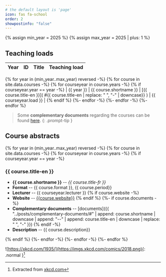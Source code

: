 ```yaml
---
# the default layout is 'page'
icon: fas fa-school
order: 2
showpostinfo: "false"
---
```


{% assign min_year = 2025 %}
{% assign max_year = 2025 | plus: 1  %}

## Teaching loads

| Year | ID   |  Title | Teaching load |
|:----:|:----:|:-------|:--------------:|
{% for year in (min_year..max_year) reversed -%}
{% for course in site.data.courses -%}
{% for courseyear in course.years -%}
{% if courseyear.year == year -%}
| {{ year }} | {{ course.shortname }} |  [{{ course.title-en }}]( #{{ course.title-en  | replace: " ", "-"  | downcase}} ) | {{ courseyear.load }} |
{% endif %}
{%- endfor -%}
{%- endfor -%}
{%- endfor %}

> Some **complementary documents** regarding the courses can be found [here](../posts/complementary-documents).
{: .prompt-tip }

## Course abstracts
{% for year in (min_year..max_year) reversed -%}
{% for course in site.data.courses -%}
{% for courseyear in course.years -%}
{% if courseyear.year == year -%}
### {{ course.title-en }}

- **{{ course.shortname }}** -- *{{ course.title-fr }}*
- **Format** -- {{ course.format }}, {{ course.period}}
- **Lecturer** -- {{ courseyear.lecturer }}
{% if course.website -%}
- **Website** -- [{{course.website}}]({{course.website}})
{% endif %}
{%- if course.documents -%}
- **Complementary documents** -- [documents]({{ "../posts/complementary-documents/#" | append: course.shortname | downcase | append: "--" | append: course.title-en | downcase | replace: " ", "-" }})
{% endif -%}
- **Description** -- {{ course.description}}

{% endif %}
{%- endfor -%}
{%- endfor -%}
{%- endfor %}

![https://xkcd.com/1935/](https://imgs.xkcd.com/comics/2018.png){: .normal }[^img]

[^img]: Extracted from [xkcd.com](https://xkcd.com/1935/)